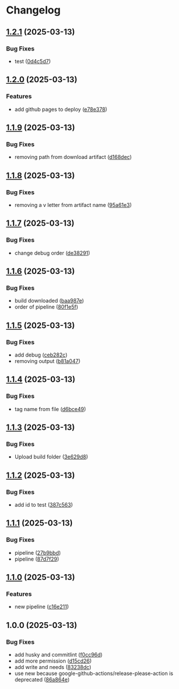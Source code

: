 # Changelog

## [1.2.1](https://github.com/Lhuckaz/pipeline-cicd-web-application-new/compare/v1.2.0...v1.2.1) (2025-03-13)


### Bug Fixes

* test ([0d4c5d7](https://github.com/Lhuckaz/pipeline-cicd-web-application-new/commit/0d4c5d7acef94aa4279482238df791eb7a5a15c7))

## [1.2.0](https://github.com/Lhuckaz/pipeline-cicd-web-application-new/compare/v1.1.9...v1.2.0) (2025-03-13)


### Features

* add github pages to deploy ([e78e378](https://github.com/Lhuckaz/pipeline-cicd-web-application-new/commit/e78e378d2084d28ee6fe6f9c1b12896552178bef))

## [1.1.9](https://github.com/Lhuckaz/pipeline-cicd-web-application-new/compare/v1.1.8...v1.1.9) (2025-03-13)


### Bug Fixes

* removing path from download artifact ([d168dec](https://github.com/Lhuckaz/pipeline-cicd-web-application-new/commit/d168dec475d800b27d33cb265de07cb1e54aeb56))

## [1.1.8](https://github.com/Lhuckaz/pipeline-cicd-web-application-new/compare/v1.1.7...v1.1.8) (2025-03-13)


### Bug Fixes

* removing a v letter from artifact name ([95a61e3](https://github.com/Lhuckaz/pipeline-cicd-web-application-new/commit/95a61e3016a67c4743ae4bb3e095d0f69f3f9300))

## [1.1.7](https://github.com/Lhuckaz/pipeline-cicd-web-application-new/compare/v1.1.6...v1.1.7) (2025-03-13)


### Bug Fixes

* change debug order ([de38291](https://github.com/Lhuckaz/pipeline-cicd-web-application-new/commit/de38291a671cd4c33f2ebbf6353a27738e548a80))

## [1.1.6](https://github.com/Lhuckaz/pipeline-cicd-web-application-new/compare/v1.1.5...v1.1.6) (2025-03-13)


### Bug Fixes

* build downloaded ([baa987e](https://github.com/Lhuckaz/pipeline-cicd-web-application-new/commit/baa987e887dfec5c7b676d81e465579eb5b1903c))
* order of pipeline ([80f1e5f](https://github.com/Lhuckaz/pipeline-cicd-web-application-new/commit/80f1e5fee77ac142118f10ba3f430d675a126f62))

## [1.1.5](https://github.com/Lhuckaz/pipeline-cicd-web-application-new/compare/v1.1.4...v1.1.5) (2025-03-13)


### Bug Fixes

* add debug ([ceb282c](https://github.com/Lhuckaz/pipeline-cicd-web-application-new/commit/ceb282cc46d1785617612ce7f37fc472f10519e1))
* removing output ([b81a047](https://github.com/Lhuckaz/pipeline-cicd-web-application-new/commit/b81a04737e797e54f2923c33cc8890fe949f089f))

## [1.1.4](https://github.com/Lhuckaz/pipeline-cicd-web-application-new/compare/v1.1.3...v1.1.4) (2025-03-13)


### Bug Fixes

* tag name from file ([d6bce49](https://github.com/Lhuckaz/pipeline-cicd-web-application-new/commit/d6bce49f329f54e4b8af8bd229da7ebea52ad461))

## [1.1.3](https://github.com/Lhuckaz/pipeline-cicd-web-application-new/compare/v1.1.2...v1.1.3) (2025-03-13)


### Bug Fixes

* Upload build folder ([3e629d8](https://github.com/Lhuckaz/pipeline-cicd-web-application-new/commit/3e629d8e3410c8c2b207a7b45ee0423bc3b7185b))

## [1.1.2](https://github.com/Lhuckaz/pipeline-cicd-web-application-new/compare/v1.1.1...v1.1.2) (2025-03-13)


### Bug Fixes

* add id to test ([387c563](https://github.com/Lhuckaz/pipeline-cicd-web-application-new/commit/387c5636a651d886055f1603c10ec47a0419f864))

## [1.1.1](https://github.com/Lhuckaz/pipeline-cicd-web-application-new/compare/v1.1.0...v1.1.1) (2025-03-13)


### Bug Fixes

* pipeline ([27b9bbd](https://github.com/Lhuckaz/pipeline-cicd-web-application-new/commit/27b9bbd3ca7072867d297d5763ae607487fb044c))
* pipeline ([87d7f29](https://github.com/Lhuckaz/pipeline-cicd-web-application-new/commit/87d7f29f3c9ebe09ec5c7664e1aeb9edc4fcdeab))

## [1.1.0](https://github.com/Lhuckaz/pipeline-cicd-web-application-new/compare/v1.0.0...v1.1.0) (2025-03-13)


### Features

* new pipeline ([c16e211](https://github.com/Lhuckaz/pipeline-cicd-web-application-new/commit/c16e2116dd0e46a9c50721d510c886767f2b8f87))

## 1.0.0 (2025-03-13)


### Bug Fixes

* add husky and commitlint ([f0cc96d](https://github.com/Lhuckaz/pipeline-cicd-web-application-new/commit/f0cc96d0efd8f41f88e5edd1dbd0786ce80252fc))
* add more permission ([d15cd26](https://github.com/Lhuckaz/pipeline-cicd-web-application-new/commit/d15cd26139e5be1bb56bbe9af3c13ec67aea67d3))
* add write and needs ([83238dc](https://github.com/Lhuckaz/pipeline-cicd-web-application-new/commit/83238dcf6b15ba3437c695942d3d1ec6abc11464))
* use new because google-github-actions/release-please-action is deprecated ([86a864e](https://github.com/Lhuckaz/pipeline-cicd-web-application-new/commit/86a864ea20caa1597f31492067f80c956758db7b))
